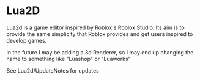 # Lua2D
Lua2d is a game editor inspired by Roblox's Roblox Studio. Its aim is to provide the same simplicity that Roblox provides and get users inspired to develop games.

In the future I may be adding a 3d Renderer, so I may end up changing the name to something like "Luashop" or "Luaworks"

See Lua2d/UpdateNotes for updates
